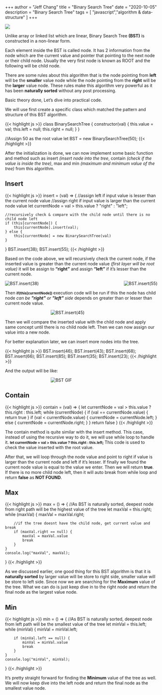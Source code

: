 +++
author = "Jeff Chang"
title = "Binary Search Tree"
date = "2020-10-05"
description = "Binary Search Tree"
tags = [
    "javascript","algorithm & data-structure"
]
+++

<img src="/images/tree.jpg" style="max-width:80%; display:block">

Unlike array or linked list which are linear, Binary Search Tree **(BST)** is constructed in a non-linear form.

Each element inside the BST is called node. It has 2 information from the node which are the current value and pointer that pointing to the next node or their child node. Usually the very first node is known as ROOT and the following will be child node. 

There are some rules about this algorithm that is the node pointing from **left** will be the **smaller** value node while the node pointing from the **right** will be the **larger** value node. These rules make this algorithm very powerful as it has been **naturally sorted** without any post processing. 

Basic theory done, Let’s dive into practical code.

We will use first create a specific class which matched the pattern and structure of this BST algorithm.

{{< highlight js >}}
class BinarySearchTree {
    constructor(val) {
        this.value = val;
        this.left = null;
        this.right = null;
    }
}

//Assign 50 as the root value
let BST = new BinarySearchTree(50);
{{< /highlight >}}

After the initialization is done, we can now implement some basic function and method such as insert *(insert node into the tree*, contain *(check if the value is inside the tree)*, max and min *(maximum and minimum value of the tree)* from this algorithm.

## Insert

{{< highlight js >}}
insert = (val) => {
    //assign left if input value is lesser than the current node value
    //assign right if input value is larger than the current node value
    let currentNode = val > this.value ? "right" : "left";

    //recursively check & compare with the child node until there is no child node left
    if (this[currentNode]) {
        this[currentNode].insert(val);
    } else {
        this[currentNode] = new BinarySearchTree(val)
    }
}
BST.insert(38);
BST.insert(55);
{{< /highlight >}}

Based on the code above, we will recursively check the current node, if the inserted value is greater than the current node value *(first layer will be root value)* it will be assign to **“right”** and assign **“left”** if it’s lesser than the current node.

<div style="display:flex; justify-content:space-between; align-items:center">
  <img src="/images/bst_01.JPG" alt="BST.insert(38)" style="max-width:50%; display:block">
  <img src="/images/bst_02.JPG" alt="BST.insert(55)" style="max-width:50%; display:block">
</div>


Then <small> **if(this[currentNode])** </small>execution code will be run if this the node has child node *can be **"right"** or **"left"** side* depends on greater than or lesser than current node value.

<div style="max-width:40%; margin:0 auto">

![BST.insert(45)](/images/bst_03.jpg)

</div>

Then we will compare the inserted value with the child node and apply same concept until there is no child node left. Then we can now assign our value into a new node.

For better explanation later, we can insert more nodes into the tree.

{{< highlight js >}}
BST.insert(46);
BST.insert(43);
BST.insert(68);
BST.insert(66);
BST.insert(85);
BST.insert(35);
BST.insert(23);
{{< /highlight >}}

And the output will be like:

<div style="max-width:40%; margin:0 auto">

![BST GIF](/images/bst_animation.gif)

</div>

## Contain

{{< highlight js >}}
contain = (val) => {
    let currentNode = val > this.value ? this.right : this.left;
    while (currentNode) {
        if (val == currentNode.value) {
            return true
        }
        if (val < currentNode.value) {
            currentNode = currentNode.left;
        } else {
            currentNode = currentNode.right;
        }
    }
    return false
}
{{< /highlight >}}

The contain method is quite similar with the insert method. This case, instead of using the recursive way to do it, we will use while loop to handle it. <small> **let currentNode = val > this.value ? this.right : this.left;** </small> This code is used to check the value inserted with the root value. 

After that, we will loop through the node value and point to right if value is larger than the current node and left if it’s lesser. If finally we found the current node value is equal to the value we enter. Then we will return **true**. If there is no more child node left, then it will auto break from while loop and return **false** as **NOT FOUND**.

## Max

{{< highlight js >}}
max = () => {
    //As BST is naturally sorted, deepest node from right path will be the highest value of the tree
    let maxVal = this.right;
    while (maxVal) {
        maxVal = maxVal.right;

        //if the tree doesnt have the child node, get current value and break
        if (maxVal.right == null) {
            maxVal = maxVal.value
            break
        }
    }
    console.log("maxVal", maxVal);
}
{{< /highlight >}}

As we discussed earlier, one good thing for this BST algorithm is that it is **naturally sorted** by larger value will be store to right side, smaller value will be store to left side. Since now we are searching for the **Maximum** value of the tree. What we can do is just keep dive in to the right node and return the final node as the largest value node.

## Min

{{< highlight js >}}
min = () => {
    //As BST is naturally sorted, deepest node from left path will be the smallest value of the tree
    let minVal = this.left;
    while (minVal) {
        minVal = minVal.left;

        if (minVal.left == null) {
            minVal = minVal.value
            break
        }
    }
    console.log("minVal", minVal);
}
{{< /highlight >}}

It’s pretty straight forward for finding the **Minimum** value of the tree as well. We will now keep dive into the left node and return the final node as the smallest value node.



